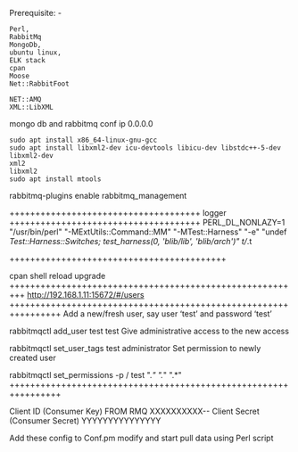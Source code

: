Prerequisite: - 

```
Perl,
RabbitMq
MongoDb,
ubuntu linux,
ELK stack
cpan 
Moose
Net::RabbitFoot
    
NET::AMQ
XML::LibXML
```
mongo db and rabbitmq conf ip 0.0.0.0

```
sudo apt install x86_64-linux-gnu-gcc
sudo apt install libxml2-dev icu-devtools libicu-dev libstdc++-5-dev libxml2-dev
xml2
libxml2
sudo apt install mtools    
```
rabbitmq-plugins enable rabbitmq_management

+++++++++++++++++++++++++++++++++++++
logger
+++++++++++++++++++++++++++++++++++++
PERL_DL_NONLAZY=1 "/usr/bin/perl" "-MExtUtils::Command::MM" "-MTest::Harness" "-e" "undef *Test::Harness::Switches; test_harness(0, 'blib/lib', 'blib/arch')" t/*.t


++++++++++++++++++++++++++++++++++++++++++

cpan shell
reload
upgrade
+++++++++++++++++++++++++++++++++++++++++++++++++++++++++
http://192.168.1.11:15672/#/users
++++++++++++++++++++++++++++++++++++++++++++++++++++++++++++++++
Add a new/fresh user, say user ‘test’ and password ‘test’

rabbitmqctl add_user test test
Give administrative access to the new access

rabbitmqctl set_user_tags test administrator
Set permission to newly created user

rabbitmqctl set_permissions -p / test ".*" ".*" ".*"
++++++++++++++++++++++++++++++++++++++++++++++++++++++++++++++++
 
Client ID (Consumer Key) FROM RMQ
XXXXXXXXXX--
Client Secret (Consumer Secret)
YYYYYYYYYYYYYYY


Add these config to Conf.pm modify and start
pull data using Perl script
